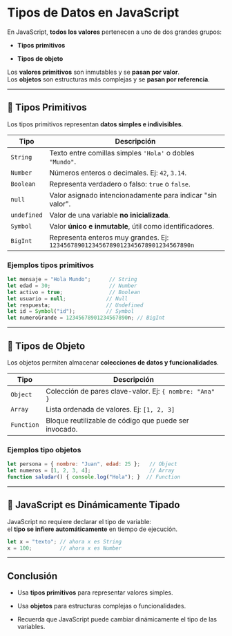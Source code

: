 # Tipos de Datos en JavaScript

En JavaScript, **todos los valores** pertenecen a uno de dos grandes grupos:

- **Tipos primitivos**

- **Tipos de objeto**

Los **valores primitivos** son inmutables y se **pasan por valor**.  
Los **objetos** son estructuras más complejas y se **pasan por referencia**.

---

## 🔹 Tipos Primitivos

Los tipos primitivos representan **datos simples e indivisibles**.

|Tipo|Descripción|
|---|---|
|`String`|Texto entre comillas simples `'Hola'` o dobles `"Mundo"`.|
|`Number`|Números enteros o decimales. Ej: `42`, `3.14`.|
|`Boolean`|Representa verdadero o falso: `true` o `false`.|
|`null`|Valor asignado intencionadamente para indicar "sin valor".|
|`undefined`|Valor de una variable **no inicializada**.|
|`Symbol`|Valor **único e inmutable**, útil como identificadores.|
|`BigInt`|Representa enteros muy grandes. Ej: `1234567890123456789012345678901234567890n`|

### Ejemplos tipos primitivos

```javascript
let mensaje = "Hola Mundo";      // String
let edad = 30;                   // Number
let activo = true;               // Boolean
let usuario = null;             // Null
let respuesta;                  // Undefined
let id = Symbol("id");          // Symbol
let numeroGrande = 12345678901234567890n; // BigInt
```

---

## 🔸 Tipos de Objeto

Los objetos permiten almacenar **colecciones de datos y funcionalidades**.

|Tipo|Descripción|
|---|---|
|`Object`|Colección de pares clave-valor. Ej: `{ nombre: "Ana" }`|
|`Array`|Lista ordenada de valores. Ej: `[1, 2, 3]`|
|`Function`|Bloque reutilizable de código que puede ser invocado.|

### Ejemplos tipo objetos

```javascript
let persona = { nombre: "Juan", edad: 25 };   // Object
let numeros = [1, 2, 3, 4];                   // Array
function saludar() { console.log("Hola"); }  // Function
```

---

## 📌 JavaScript es Dinámicamente Tipado

JavaScript no requiere declarar el tipo de variable:  
el **tipo se infiere automáticamente** en tiempo de ejecución.

```javascript
let x = "texto"; // ahora x es String
x = 100;         // ahora x es Number
```

---

## Conclusión

- Usa **tipos primitivos** para representar valores simples.

- Usa **objetos** para estructuras complejas o funcionalidades.

- Recuerda que JavaScript puede cambiar dinámicamente el tipo de las variables.
